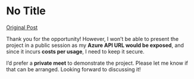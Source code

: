 # No Title

[Original Post](https://discourse.onlinedegree.iitm.ac.in/t/171054/3)

<p>Thank you for the opportunity! However, I won’t be able to present the project in a public session as my <strong>Azure API URL would be exposed</strong>, and since it incurs <strong>costs per usage</strong>, I need to keep it secure.</p>
<p>I’d prefer a <strong>private meet</strong> to demonstrate the project. Please let me know if that can be arranged. Looking forward to discussing it!</p>